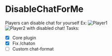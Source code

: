 # DisableChatForMe
Players can disable chat for yourself
Ex:
![Player1](http://pp.vk.me/c621526/v621526517/bf36/qJmRtjCKH2Q.jpg)
![Player2 with disabled chat!](http://pp.vk.me/c621526/v621526517/bf3f/XhuDMgYZEfU.jpg)
Tasks:
- [x] Core plugin
- [x] Fix /chaton
- [ ] Custom chat-format
